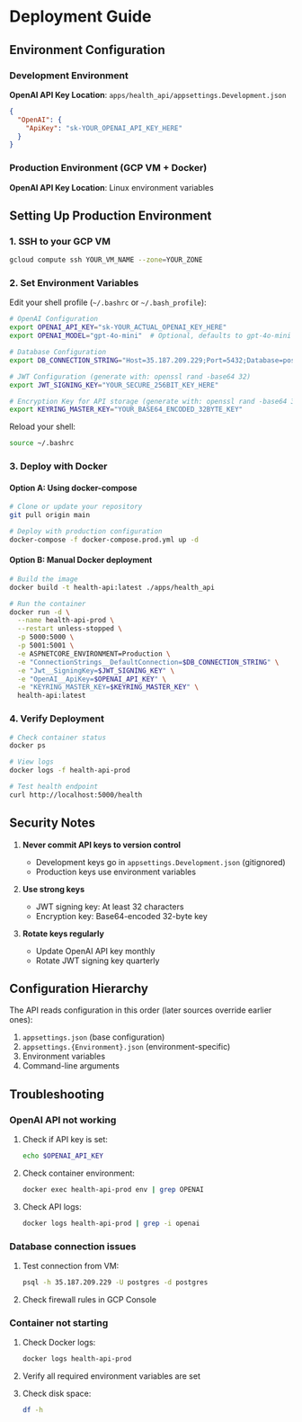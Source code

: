 # Deployment Guide

## Environment Configuration

### Development Environment

**OpenAI API Key Location**: `apps/health_api/appsettings.Development.json`

```json
{
  "OpenAI": {
    "ApiKey": "sk-YOUR_OPENAI_API_KEY_HERE"
  }
}
```

### Production Environment (GCP VM + Docker)

**OpenAI API Key Location**: Linux environment variables

## Setting Up Production Environment

### 1. SSH to your GCP VM

```bash
gcloud compute ssh YOUR_VM_NAME --zone=YOUR_ZONE
```

### 2. Set Environment Variables

Edit your shell profile (`~/.bashrc` or `~/.bash_profile`):

```bash
# OpenAI Configuration
export OPENAI_API_KEY="sk-YOUR_ACTUAL_OPENAI_KEY_HERE"
export OPENAI_MODEL="gpt-4o-mini"  # Optional, defaults to gpt-4o-mini

# Database Configuration
export DB_CONNECTION_STRING="Host=35.187.209.229;Port=5432;Database=postgres;Username=postgres;Password=YOUR_PASSWORD"

# JWT Configuration (generate with: openssl rand -base64 32)
export JWT_SIGNING_KEY="YOUR_SECURE_256BIT_KEY_HERE"

# Encryption Key for API storage (generate with: openssl rand -base64 32)
export KEYRING_MASTER_KEY="YOUR_BASE64_ENCODED_32BYTE_KEY"
```

Reload your shell:

```bash
source ~/.bashrc
```

### 3. Deploy with Docker

#### Option A: Using docker-compose

```bash
# Clone or update your repository
git pull origin main

# Deploy with production configuration
docker-compose -f docker-compose.prod.yml up -d
```

#### Option B: Manual Docker deployment

```bash
# Build the image
docker build -t health-api:latest ./apps/health_api

# Run the container
docker run -d \
  --name health-api-prod \
  --restart unless-stopped \
  -p 5000:5000 \
  -p 5001:5001 \
  -e ASPNETCORE_ENVIRONMENT=Production \
  -e "ConnectionStrings__DefaultConnection=$DB_CONNECTION_STRING" \
  -e "Jwt__SigningKey=$JWT_SIGNING_KEY" \
  -e "OpenAI__ApiKey=$OPENAI_API_KEY" \
  -e "KEYRING_MASTER_KEY=$KEYRING_MASTER_KEY" \
  health-api:latest
```

### 4. Verify Deployment

```bash
# Check container status
docker ps

# View logs
docker logs -f health-api-prod

# Test health endpoint
curl http://localhost:5000/health
```

## Security Notes

1. **Never commit API keys to version control**
   - Development keys go in `appsettings.Development.json` (gitignored)
   - Production keys use environment variables

2. **Use strong keys**
   - JWT signing key: At least 32 characters
   - Encryption key: Base64-encoded 32-byte key

3. **Rotate keys regularly**
   - Update OpenAI API key monthly
   - Rotate JWT signing key quarterly

## Configuration Hierarchy

The API reads configuration in this order (later sources override earlier ones):

1. `appsettings.json` (base configuration)
2. `appsettings.{Environment}.json` (environment-specific)
3. Environment variables
4. Command-line arguments

## Troubleshooting

### OpenAI API not working

1. Check if API key is set:
   ```bash
   echo $OPENAI_API_KEY
   ```

2. Check container environment:
   ```bash
   docker exec health-api-prod env | grep OPENAI
   ```

3. Check API logs:
   ```bash
   docker logs health-api-prod | grep -i openai
   ```

### Database connection issues

1. Test connection from VM:
   ```bash
   psql -h 35.187.209.229 -U postgres -d postgres
   ```

2. Check firewall rules in GCP Console

### Container not starting

1. Check Docker logs:
   ```bash
   docker logs health-api-prod
   ```

2. Verify all required environment variables are set

3. Check disk space:
   ```bash
   df -h
   ```